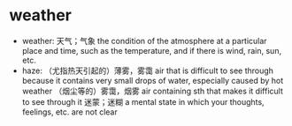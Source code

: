 # weather

- weather: 天气；气象 the condition of the atmosphere at a particular place and time, such as the temperature, and if there is wind, rain, sun, etc.
- haze: （尤指热天引起的）薄雾，雾霭 air that is difficult to see through because it contains very small drops of water, especially caused by hot weather （烟尘等的）雾霭，烟雾 air containing sth that makes it difficult to see through it 迷蒙；迷糊 a mental state in which your thoughts, feelings, etc. are not clear
